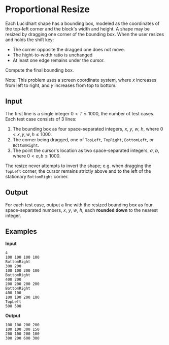 # Proportional Resize

Each Lucidhart shape has a bounding box, modeled as the coordinates of the
top-left corner and the block's width and height.  A shape may be resized by
dragging one corner of the bounding box.  When the user resizes and holds the
shift key:

- The corner opposite the dragged one does not move.
- The hight-to-width ratio is unchanged
- At least one edge remains under the cursor.

Compute the final bounding box.

Note: This problem uses a screen coordinate system, where $x$ increases from
left to right, and $y$ increases from top to bottom.


## Input

The first line is a single integer $0 < T \leq 1000$, the number of test cases.
Each test case consists of 3 lines:

1. The bounding box as four space-separated integers, $x$, $y$, $w$, $h$, where $0 <
   x, y, w, h \leq 1000$.
2. The corner being dragged, one of `TopLeft`, `TopRight`, `BottomLeft`, or
   `BottomRight`.
3. The point the cursor's location as two space-separated integers, $a$, $b$,
   where $0 < a, b \leq 1000$.

The resize never attempts to invert the shape; e.g. when dragging the `TopLeft`
corner, the cursor remains strictly above and to the left of the stationary
`BottomRight` corner.


## Output

For each test case, output a line with the resized bounding box as four
space-separated numbers, $x$, $y$, $w$, $h$, each **rounded down** to the
nearest integer.


## Examples

**Input**

```
4
100 100 100 100
BottomRight
300 200
100 100 200 100
BottomRight
400 200
200 200 200 200
BottomRight
400 100
100 100 200 100
TopLeft
500 500
```

**Output**

```
100 100 200 200
100 100 300 150
200 100 200 100
300 200 600 300
```

